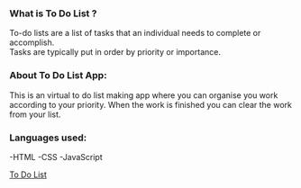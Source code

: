 <h3>What is To Do List ?</h3>
To-do lists are a list of tasks that an individual needs to complete or accomplish. <br>
Tasks are typically put in order by priority or importance.<br>

<h3>About To Do List App:</h3>
  
This is an virtual to do list making app where you can organise you work according to your priority.
When the work is finished you can clear the work from your list.

<h3>Languages used:</h3>
  -HTML
  -CSS
  -JavaScript
  
[To Do List](https://sonianshika.github.io/To-Do-List-/)
